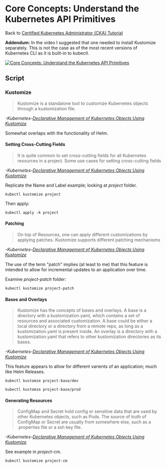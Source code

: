 # Core Concepts: Understand the Kubernetes API Primitives

Back to [Certified Kubernetes Administrator (CKA) Tutorial](https://github.com/larkintuckerllc/k8s-cka-tutorial)

**Addendum:** In the video I suggested that one needed to install Kustomize separately.  This is not the case as of the most recent versions of Kubernetes CLI as it is built-in to kubectl.

[![Core Concepts: Understand the Kubernetes API Primitives](http://img.youtube.com/vi/jBS6iq08Qx8/0.jpg)](https://youtu.be/jBS6iq08Qx8)

## Script

### Kustomize

> Kustomize is a standalone tool to customize Kubernetes objects through a kustomization file.

*-Kubernetes-[Declarative Management of Kubernetes Objects Using Kustomize](https://kubernetes.io/docs/tasks/manage-kubernetes-objects/kustomization/)*

Somewhat overlaps with the functionality of Helm.

#### Setting Cross-Cutting Fields

> It is quite common to set cross-cutting fields for all Kubernetes resources in a project. Some use cases for setting cross-cutting fields

*-Kubernetes-[Declarative Management of Kubernetes Objects Using Kustomize](https://kubernetes.io/docs/tasks/manage-kubernetes-objects/kustomization/)*

Replicate the Name and Label example; looking at *project* folder.

```plaintext
kubectl kustomize project
```

Then apply:

```plaintext
kubectl apply -k project
```

#### Patching

> On top of Resources, one can apply different customizations by applying patches. Kustomize supports different patching mechanisms

*-Kubernetes-[Declarative Management of Kubernetes Objects Using Kustomize](https://kubernetes.io/docs/tasks/manage-kubernetes-objects/kustomization/)*

The use of the term "patch" implies (at least to me) that this feature is intended to allow for incremental updates to an application over time.

Examine *project-patch* folder:

```plaintext
kubectl kustomize project-patch
```

#### Bases and Overlays

> Kustomize has the concepts of bases and overlays. A base is a directory with a kustomization.yaml, which contains a set of resources and associated customization. A base could be either a local directory or a directory from a remote repo, as long as a kustomization.yaml is present inside. An overlay is a directory with a kustomization.yaml that refers to other kustomization directories as its bases.

*-Kubernetes-[Declarative Management of Kubernetes Objects Using Kustomize](https://kubernetes.io/docs/tasks/manage-kubernetes-objects/kustomization/)*

This feature appears to allow for different varients of an application; much like Helm Releases.

```plaintext
kubectl kustomze project-base/dev
```

```plaintext
kubectl kustomze project-base/prod
```

#### Generating Resources

> ConfigMap and Secret hold config or sensitive data that are used by other Kubernetes objects, such as Pods. The source of truth of ConfigMap or Secret are usually from somewhere else, such as a .properties file or a ssh key file. 


*-Kubernetes-[Declarative Management of Kubernetes Objects Using Kustomize](https://kubernetes.io/docs/tasks/manage-kubernetes-objects/kustomization/)*

See example in *project-cm*.

```plaintext
kubectl kustomize project-cm
```

